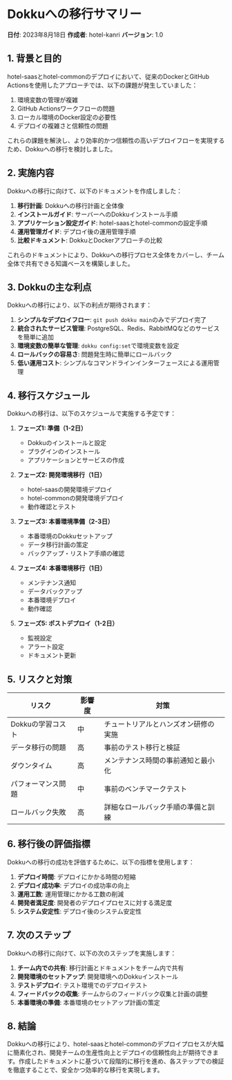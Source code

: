 # Dokkuへの移行サマリー

**日付**: 2023年8月18日
**作成者**: hotel-kanri
**バージョン**: 1.0

## 1. 背景と目的

hotel-saasとhotel-commonのデプロイにおいて、従来のDockerとGitHub Actionsを使用したアプローチでは、以下の課題が発生していました：

1. 環境変数の管理が複雑
2. GitHub Actionsワークフローの問題
3. ローカル環境のDocker設定の必要性
4. デプロイの複雑さと信頼性の問題

これらの課題を解決し、より効率的かつ信頼性の高いデプロイフローを実現するため、Dokkuへの移行を検討しました。

## 2. 実施内容

Dokkuへの移行に向けて、以下のドキュメントを作成しました：

1. **移行計画**: Dokkuへの移行計画と全体像
2. **インストールガイド**: サーバーへのDokkuインストール手順
3. **アプリケーション設定ガイド**: hotel-saasとhotel-commonの設定手順
4. **運用管理ガイド**: デプロイ後の運用管理手順
5. **比較ドキュメント**: DokkuとDockerアプローチの比較

これらのドキュメントにより、Dokkuへの移行プロセス全体をカバーし、チーム全体で共有できる知識ベースを構築しました。

## 3. Dokkuの主な利点

Dokkuへの移行により、以下の利点が期待されます：

1. **シンプルなデプロイフロー**: `git push dokku main`のみでデプロイ完了
2. **統合されたサービス管理**: PostgreSQL、Redis、RabbitMQなどのサービスを簡単に追加
3. **環境変数の簡単な管理**: `dokku config:set`で環境変数を設定
4. **ロールバックの容易さ**: 問題発生時に簡単にロールバック
5. **低い運用コスト**: シンプルなコマンドラインインターフェースによる運用管理

## 4. 移行スケジュール

Dokkuへの移行は、以下のスケジュールで実施する予定です：

1. **フェーズ1: 準備（1-2日）**
   - Dokkuのインストールと設定
   - プラグインのインストール
   - アプリケーションとサービスの作成

2. **フェーズ2: 開発環境移行（1日）**
   - hotel-saasの開発環境デプロイ
   - hotel-commonの開発環境デプロイ
   - 動作確認とテスト

3. **フェーズ3: 本番環境準備（2-3日）**
   - 本番環境のDokkuセットアップ
   - データ移行計画の策定
   - バックアップ・リストア手順の確認

4. **フェーズ4: 本番環境移行（1日）**
   - メンテナンス通知
   - データバックアップ
   - 本番環境デプロイ
   - 動作確認

5. **フェーズ5: ポストデプロイ（1-2日）**
   - 監視設定
   - アラート設定
   - ドキュメント更新

## 5. リスクと対策

| リスク | 影響度 | 対策 |
|--------|--------|------|
| Dokkuの学習コスト | 中 | チュートリアルとハンズオン研修の実施 |
| データ移行の問題 | 高 | 事前のテスト移行と検証 |
| ダウンタイム | 高 | メンテナンス時間の事前通知と最小化 |
| パフォーマンス問題 | 中 | 事前のベンチマークテスト |
| ロールバック失敗 | 高 | 詳細なロールバック手順の準備と訓練 |

## 6. 移行後の評価指標

Dokkuへの移行の成功を評価するために、以下の指標を使用します：

1. **デプロイ時間**: デプロイにかかる時間の短縮
2. **デプロイ成功率**: デプロイの成功率の向上
3. **運用工数**: 運用管理にかかる工数の削減
4. **開発者満足度**: 開発者のデプロイプロセスに対する満足度
5. **システム安定性**: デプロイ後のシステム安定性

## 7. 次のステップ

Dokkuへの移行に向けて、以下の次のステップを実施します：

1. **チーム内での共有**: 移行計画とドキュメントをチーム内で共有
2. **開発環境のセットアップ**: 開発環境へのDokkuインストール
3. **テストデプロイ**: テスト環境でのデプロイテスト
4. **フィードバックの収集**: チームからのフィードバック収集と計画の調整
5. **本番環境の準備**: 本番環境のセットアップ計画の策定

## 8. 結論

Dokkuへの移行により、hotel-saasとhotel-commonのデプロイプロセスが大幅に簡素化され、開発チームの生産性向上とデプロイの信頼性向上が期待できます。作成したドキュメントに基づいて段階的に移行を進め、各ステップでの検証を徹底することで、安全かつ効率的な移行を実現します。
